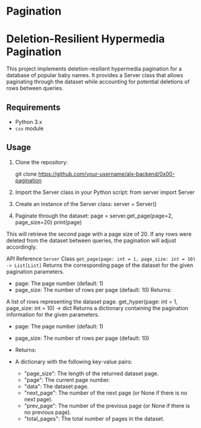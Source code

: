 # Pagination

# Deletion-Resilient Hypermedia Pagination

This project implements deletion-resilient hypermedia pagination for a database of popular baby names. It provides a Server class that allows paginating through the dataset while accounting for potential deletions of rows between queries.

## Requirements

- Python 3.x
- `csv` module

## Usage

1. Clone the repository:

   git clone https://github.com/your-username/alx-backend/0x00-pagination

2. Import the Server class in your Python script:
from server import Server

3. Create an instance of the Server class:
server = Server()

4. Paginate through the dataset:
page = server.get_page(page=2, page_size=20)
print(page)

This will retrieve the second page with a page size of 20. If any rows were deleted from the dataset between queries, the pagination will adjust accordingly.

API Reference
`Server` Class
`get_page(page: int = 1, page_size: int = 10) -> List[List]`
Returns the corresponding page of the dataset for the given pagination parameters.

* page: The page number (default: 1)
* page_size: The number of rows per page (default: 10)
Returns:

A list of rows representing the dataset page.
get_hyper(page: int = 1, page_size: int = 10) -> dict
Returns a dictionary containing the pagination information for the given parameters.

* page: The page number (default: 1)
* page_size: The number of rows per page (default: 10)
* Returns:

* A dictionary with the following key-value pairs:
	* "page_size": The length of the returned dataset page.
	* "page": The current page number.
	* "data": The dataset page.
	* "next_page": The number of the next page (or None if there is no next page).
	* "prev_page": The number of the previous page (or None if there is no previous page).
	* "total_pages": The total number of pages in the dataset.
